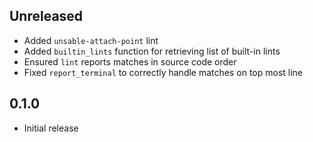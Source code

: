 Unreleased
----------
- Added `unsable-attach-point` lint
- Added `builtin_lints` function for retrieving list of built-in lints
- Ensured `lint` reports matches in source code order
- Fixed `report_terminal` to correctly handle matches on top most line


0.1.0
-----
- Initial release
